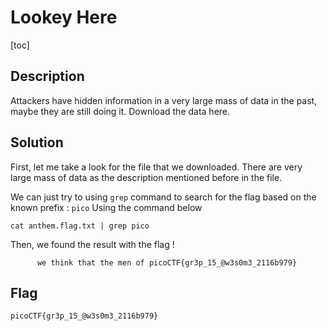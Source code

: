 # Lookey Here

[toc]


## Description
Attackers have hidden information in a very large mass of data in the past, maybe they are still doing it. Download the data here.

## Solution
First, let me take a look for the file that we downloaded.
There are very large mass of data as the description mentioned before in the file.

We can just try to using `grep` command to search for the flag based on the known prefix : `pico`
Using the command below

```
cat anthem.flag.txt | grep pico
```

Then, we found the result with the flag !
```
      we think that the men of picoCTF{gr3p_15_@w3s0m3_2116b979}
```

## Flag
```
picoCTF{gr3p_15_@w3s0m3_2116b979}
```
